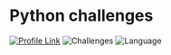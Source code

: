 # Python challenges
[![Profile Link](https://img.shields.io/badge/hackerRank-profile_link-brightgreen.svg)](https://www.hackerrank.com/weozUA) ![Challenges](https://img.shields.io/badge/Challenges-61_solved-orange.svg)  ![Language](https://img.shields.io/badge/Language-Python_3-7873ae.svg) 
